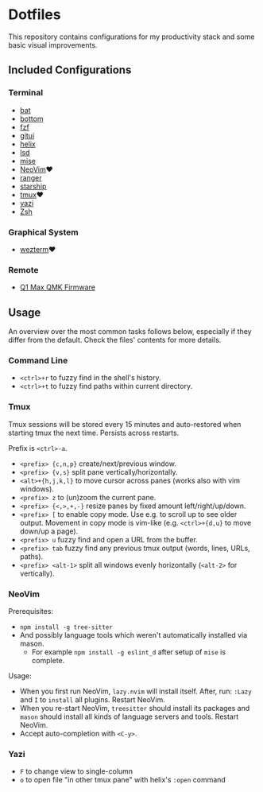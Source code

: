 # Dotfiles

This repository contains configurations for my productivity stack and some basic visual improvements.

## Included Configurations

### Terminal

- [bat](https://github.com/sharkdp/bat)
- [bottom](https://github.com/ClementTsang/bottom)
- [fzf](https://github.com/junegunn/fzf)
- [gitui](https://github.com/extrawurst/gitui)
- [helix](https://github.com/helix-editor/helix)
- [lsd](https://github.com/lsd-rs/lsd)
- [mise](https://github.com/jdx/mise)
- [NeoVim](https://github.com/neovim/neovim)❤️
- [ranger](https://github.com/ranger/ranger)
- [starship](https://github.com/starship/starship)
- [tmux](https://github.com/tmux/tmux)❤️
- [yazi](https://github.com/sxyazi/yazi)
- [Zsh](https://www.zsh.org/)

### Graphical System

- [wezterm](https://github.com/wez/wezterm)❤️

### Remote

- [Q1 Max QMK Firmware](https://github.com/schemar/qmk_firmware/blob/wireless_playground/keyboards/keychron/q1_max/ansi_encoder/keymaps/schemar/keymap.c)

## Usage

An overview over the most common tasks follows below,
especially if they differ from the default.
Check the files' contents for more details.

### Command Line

- `<ctrl>+r` to fuzzy find in the shell's history.
- `<ctrl>+t` to fuzzy find paths within current directory.

### Tmux

Tmux sessions will be stored every 15 minutes and auto-restored when starting tmux the next time.
Persists across restarts.

Prefix is `<ctrl>-a`.

- `<prefix> {c,n,p}` create/next/previous window.
- `<prefix> {v,s}` split pane vertically/horizontally.
- `<alt>+{h,j,k,l}` to move cursor across panes (works also with vim windows).
- `<prefix> z` to (un)zoom the current pane.
- `<prefix> {<,>,+,-}` resize panes by fixed amount left/right/up/down.
- `<prefix> [` to enable copy mode. Use e.g. to scroll up to see older output.
  Movement in copy mode is vim-like (e.g. `<ctrl>+{d,u}` to move down/up a page).
- `<prefix> u` fuzzy find and open a URL from the buffer.
- `<prefix> tab` fuzzy find any previous tmux output (words, lines, URLs, paths).
- `<prefix> <alt-1>` split all windows evenly horizontally (`<alt-2>` for vertically).

### NeoVim

Prerequisites:

- `npm install -g tree-sitter`
- And possibly language tools which weren't automatically installed via mason.
  - For example `npm install -g eslint_d` after setup of `mise` is complete.

Usage:

- When you first run NeoVim, `lazy.nvim` will install itself.
  After, run: `:Lazy` and `I` to `install` all plugins.
  Restart NeoVim.
- When you re-start NeoVim, `treesitter` should install its packages and `mason`
  should install all kinds of language servers and tools.
  Restart NeoVim.
- Accept auto-completion with `<C-y>`.

### Yazi

- `F` to change view to single-column
- `o` to open file "in other tmux pane" with helix's `:open` command
